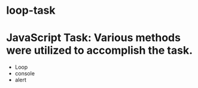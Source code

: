 # loop-task
# JavaScript Task: Various methods were utilized to accomplish the task.
- Loop
- console 
- alert